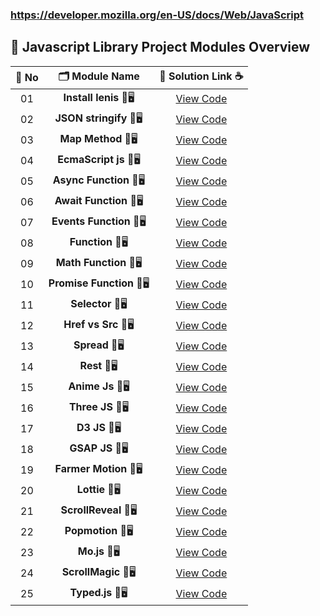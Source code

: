 ### https://developer.mozilla.org/en-US/docs/Web/JavaScript


## 🧩 Javascript Library Project Modules Overview


| 🔢 **No** | 🗂️ **Module Name**                | 🔗 **Solution Link** ☕ |
|:--------:|:----------------------------------:|:----------------------:|
| 01       | **Install lenis** 🎨🖥️                  | [View Code](#) |
| 02       | **JSON stringify** 🎨🖥️                  | [View Code](#) |
| 03       | **Map Method** 🎨🖥️                  | [View Code](#) |
| 04       | **EcmaScript js** 🎨🖥️                  | [View Code](#) |
| 05       | **Async Function** 🎨🖥️                  | [View Code](#) |
| 06       | **Await Function** 🎨🖥️                  | [View Code](#) |
| 07       | **Events Function** 🎨🖥️                  | [View Code](#) |
| 08       | **Function** 🎨🖥️                  | [View Code](#) |
| 09       | **Math Function** 🎨🖥️                  | [View Code](#) |
| 10       | **Promise Function** 🎨🖥️                  | [View Code](#) |
| 11       | **Selector** 🎨🖥️                  | [View Code](#) |
| 12       | **Href vs Src** 🎨🖥️                  | [View Code](#) |
| 13       | **Spread** 🎨🖥️                  | [View Code](#) |
| 14       | **Rest** 🎨🖥️                  | [View Code](#) |
| 15       | **Anime Js** 🎨🖥️                  | [View Code](#) |
| 16       | **Three JS** 🎨🖥️                  | [View Code](#) |
| 17       | **D3 JS** 🎨🖥️                  | [View Code](#) |
| 18       | **GSAP JS** 🎨🖥️                  | [View Code](#) |
| 19       | **Farmer Motion** 🎨🖥️                  | [View Code](#) |
| 20       | **Lottie** 🎨🖥️                  | [View Code](#) |
| 21       | **ScrollReveal** 🎨🖥️                  | [View Code](#) |
| 22       | **Popmotion** 🎨🖥️                  | [View Code](#) |
| 23       | **Mo.js** 🎨🖥️                  | [View Code](#) |
| 24       | **ScrollMagic** 🎨🖥️                  | [View Code](#) |
| 25       | **Typed.js** 🎨🖥️                  | [View Code](#) |

